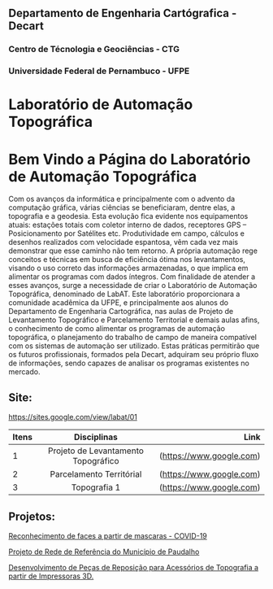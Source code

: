 ## Departamento de Engenharia Cartógrafica - Decart
### Centro de Técnologia e Geociências - CTG
### Universidade Federal de Pernambuco - UFPE

# Laboratório de Automação Topográfica


# Bem Vindo a Página do Laboratório de Automação Topográfica


Com os avanços da informática e principalmente com o advento da computação gráfica, várias ciências se beneficiaram, dentre elas, a topografia e a geodesia. Esta evolução fica evidente nos equipamentos atuais: estações totais com coletor interno de dados, receptores GPS – Posicionamento por Satélites etc.  Produtividade em campo, cálculos e desenhos realizados com velocidade espantosa, vêm cada vez mais demonstrar que esse caminho não tem retorno. A própria automação rege conceitos e técnicas em busca de eficiência ótima nos levantamentos, visando o uso correto das informações armazenadas, o que implica em alimentar os programas com dados íntegros. Com finalidade de atender a esses avanços, surge a necessidade de criar o Laboratório de Automação Topográfica, denominado de LabAT. Este laboratório proporcionara a comunidade acadêmica da UFPE, e principalmente aos alunos do Departamento de Engenharia Cartográfica, nas aulas de Projeto de Levantamento Topográfico e Parcelamento Territorial e demais aulas afins, o conhecimento de como alimentar os programas de automação topográfica, o planejamento do trabalho de campo de maneira compatível com os sistemas de automação ser utilizado. Estas práticas permitirão que os futuros profissionais, formados pela Decart, adquiram seu próprio fluxo de informações, sendo capazes de analisar os programas existentes no mercado.

## Site:

https://sites.google.com/view/labat/01

 Itens    | Disciplinas         | Link  |
| ------------- |:-------------:| -----:|
|   1 | Projeto de Levantamento Topográfico   |(https://www.google.com)|
| 2   | Parcelamento Territórial     |  (https://www.google.com)|
|3 | Topografia 1    |    (https://www.google.com) |

## Projetos:

[Reconhecimento de faces a partir de mascaras - COVID-19](https://www.google.com)

[Projeto de Rede de Referência  do Município de Paudalho](https://www.google.com)

[Desenvolvimento de Peças de Reposição para Acessórios de Topografia a partir de Impressoras 3D.](https://www.google.com)

